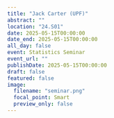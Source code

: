 ```yaml
---
title: "Jack Carter (UPF)"
abstract: ""
location: "24.S01"
date: 2025-05-15T00:00:00
date_end: 2025-05-15T00:00:00
all_day: false
event: Statistics Seminar
event_url: ""
publishDate: 2025-05-15T00:00:00
draft: false
featured: false
image:
  filename: "seminar.png"
  focal_point: Smart
  preview_only: false
---
```

